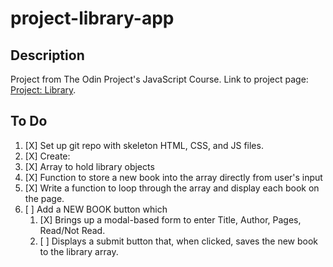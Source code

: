 # project-library-app

## Description

Project from The Odin Project's JavaScript Course. Link to project page: [Project: Library](https://www.theodinproject.com/lessons/node-path-javascript-library).

## To Do

1. [X] Set up git repo with skeleton HTML, CSS, and JS files.
2. [X] Create:
  1. [X] Array to hold library objects
  2. [X] Function to store a new book into the array directly from user's input
3. [X] Write a function to loop through the array and display each book on the page.
4. [ ] Add a NEW BOOK button which
   1. [X] Brings up a modal-based form to enter Title, Author, Pages, Read/Not Read.
   2. [ ] Displays a submit button that, when clicked, saves the new book to the library array.